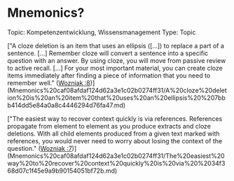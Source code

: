 # Mnemonics?

Topic: Kompetenzentwicklung, Wissensmanagement
Type: Topic

["A cloze deletion is an item that uses an ellipsis ([...]) to replace a part of a sentence. […] Remember cloze will convert a sentence into a specific question with an answer. By using cloze, you will move from passive review to active recall. […] For your most important material, you can create cloze items immediately after finding a piece of information that you need to remember well." ([Wozniak :8](zotero://open-pdf/library/items/F9MVCIM6?page=8))](Mnemonics%20caf08afdaf124d62a3e1c02b0274ff31/A%20cloze%20deletion%20is%20an%20item%20that%20uses%20an%20ellipsis%20%207bbb414dd5e84a0a8c4446294d76fa47.md)

["The easiest way to recover context quickly is via references. References propagate from element to element as you produce extracts and cloze deletions. With all child elements produced from a given text marked with references, you would never need to worry about losing the context of the question." ([Wozniak :7](zotero://open-pdf/library/items/F9MVCIM6?page=7))](Mnemonics%20caf08afdaf124d62a3e1c02b0274ff31/The%20easiest%20way%20to%20recover%20context%20quickly%20is%20via%20%2034f368d07c1f45e9a9b90154051bf72b.md)